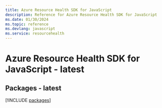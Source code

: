 ```yaml
---
title: Azure Resource Health SDK for JavaScript
description: Reference for Azure Resource Health SDK for JavaScript
ms.date: 01/30/2024
ms.topic: reference
ms.devlang: javascript
ms.service: resourcehealth
---
```

# Azure Resource Health SDK for JavaScript - latest
## Packages - latest
[!INCLUDE [packages](resource-health-index.md)]